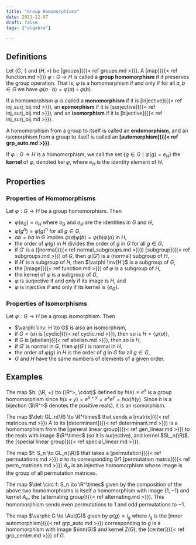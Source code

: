 ```yaml
---
title: "Group Homomorphisms"
date: 2021-12-07
draft: false
tags: ["algebra"]

---
```



## Definitions
Let $(G, \cdot)$ and $(H, \circ)$ be [groups]({{< ref groups.md >}}). A [map]({{< ref function.md >}}) $\varphi: G \to H$ is called a **group homomorphism** if it preserves the group operation. That is, $\varphi$ is a homomorphism if and only if for all $a,b \in G$ we have $\varphi(a \cdot b) = \varphi(a) \circ \varphi(b)$. 

If a homomorphism $\varphi$ is called a **monomorphism** if it is [injective]({{< ref inj_surj_bij.md >}}), an **epimorphism** if it is [surjective]({{< ref inj_surj_bij.md >}}), and an **isomorphism** if it is [bijective]({{< ref inj_surj_bij.md >}}).

A homomorphism from a group to itself is called an **endomorphism**, and an isomorphism from a group to itself is called an **[automorphism]({{< ref grp_auto.md >}})**.

If $\varphi: G \to H$ is a homomorphism, we call the set $\{g \in G \mid \varphi(g) = e_H\}$ the **kernel** of $\varphi$, denoted $\ker \varphi$, where $e_H$ is the identity element of $H$.

## Properties

### Properties of Homomorphisms
Let $\varphi: G \to H$ be a group homomorphism. Then 

- $\varphi(e_G) = e_H$ where $e_G$ and $e_H$ are the identities in $G$ and $H$,
- $\varphi(g^n) = \varphi(g)^n$ for all $g \in G$,
- $ab = ba$ in $G$ implies $\varphi(a) \varphi(b) = \varphi(b) \varphi(a)$ in $H$,
- the order of $\varphi(g)$ in $H$ divides the order of $g$ in $G$ for all $g \in G$,
- if $G'$ is a ([normal]({{< ref normal_subgroups.md >}})) [subgroup]({{< ref subgroups.md >}}) of $G$, then $\varphi(G')$ is a (normal) subgroup of $H$,
- if $H'$ is a subgroup of $H$, then $\varphi \inv(H')$ is a subgroup of $G$,
- the [image]({{< ref function.md >}}) of $\varphi$ is a subgroup of $H$,
- the kernel of $\varphi$ is a subgroup of $G$,
- $\varphi$ is surjective if and only if its image is $H$, and
- $\varphi$ is injective if and only if its kernel is $\{e_G\}$.

### Properties of Isomorphisms
Let $\varphi: G \to H$ be a group isomorphism. Then 

- $\varphi \inv: H \to G$ is also an isomorphism,
- if $G = \langle a \rangle$ is [cyclic]({{< ref cyclic.md >}}), then so is $H = \langle \varphi(a) \rangle$,
- if $G$ is [abelian]({{< ref abelian.md >}}), then so is $H$,
- if $G'$ is normal in $G$, then $\varphi(G')$ is normal in $H$,
- the order of $\varphi(g)$ in $H$ is the order of $g$ in $G$ for all $g \in G$,
- $G$ and $H$ have the same numbers of elements of a given order.

## Examples
The map $h: (\R, +) \to (\R^>, \cdot)$ defined by $h(x) = e^x$ is a group homomorphism since $h(x + y) = e^{x + y} = e^x e^y = h(x) h(y)$. Since $h$ is a bijection ($\R^>$ denotes the positive reals), it is an isomorphism.

The map $\det: GL_n(\R) \to \R^\times$ that sends a [matrix]({{< ref matrices.md >}}) $A$ to its [determinant]({{< ref determinant.md >}}) is a homomorphism from the [general linear group]({{< ref gen_linear.md >}}) to the reals with image $\R^\times$ (so it is surjective), and kernel $SL_n(\R)$, the [special linear group]({{< ref special_linear.md >}}).

The map $f: S_n \to GL_n(\R)$ that takes a [permutation]({{< ref permutations.md >}}) $\sigma$ to its corresponding $0/1$ [permutation matrix]({{< ref perm_matrices.md >}}) $A_\sigma$ is an injective homomorphism whose image is the group of all permutation matrices. 

The map $\det \circ f: S_n \to \R^\times$ given by the composition of the above two homomorphisms is itself a homomorphism with image $\{1, -1\}$ and kernel $A_n$, the [alternating group]({{< ref alternating.md >}}). This homomorphism sends even permutations to $1$ and odd permutations to $-1$.

The map $\varphi: G \to \Aut(G)$ given by $\varphi(g) = i_g$ where $i_g$ is the [inner automorphism]({{< ref grp_auto.md >}}) corresponding to $g$ is a homomorphism with image $\inn(G)$ and kernel $Z(G)$, the [center]({{< ref grp_center.md >}}) of $G$. 
